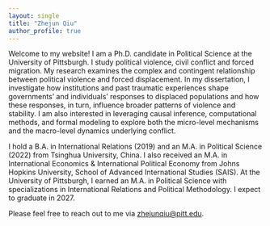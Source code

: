```yaml
---
layout: single
title: "Zhejun Qiu"
author_profile: true
---
```


Welcome to my website! I am a Ph.D. candidate in Political Science at the University of Pittsburgh. I study political violence, civil conflict and forced migration. My research examines the complex and contingent relationship between political violence and forced displacement. In my dissertation, I investigate how institutions and past traumatic experiences shape governments’ and individuals’ responses to displaced populations and how these responses, in turn, influence broader patterns of violence and stability. I am also interested in leveraging causal inference, computational methods, and formal modeling to explore both the micro-level mechanisms and the macro-level dynamics underlying conflict. 

I hold a B.A. in International Relations (2019) and an M.A. in Political Science (2022) from Tsinghua University, China. I also received an M.A. in International Economics & International Political Economy from Johns Hopkins University, School of Advanced International Studies (SAIS). At the University of Pittsburgh, I earned an M.A. in Political Science with specializations in International Relations and Political Methodology. I expect to graduate in 2027.

Please feel free to reach out to me via [zhejunqiu@pitt.edu](mailto:zhejunqiu@pitt.edu).
